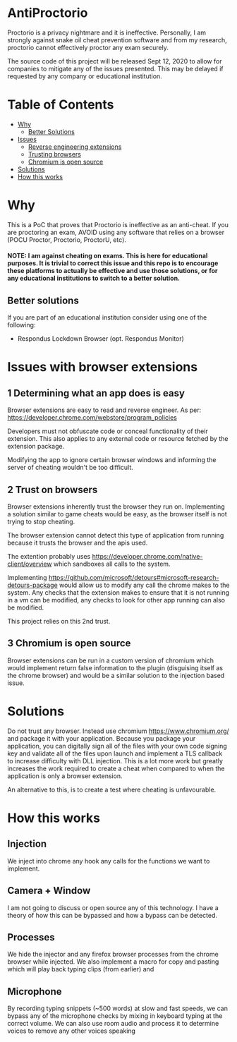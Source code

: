 # AntiProctorio
Proctorio is a privacy nightmare and it is ineffective. Personally, I am strongly against snake oil cheat prevention software and from my research, proctorio cannot effectively proctor any exam securely.

The source code of this project will be released Sept 12, 2020 to allow for companies to mitigate any of the issues presented. This may be delayed if requested by any company or educational institution.

# Table of Contents
  * [Why](#why)
    * [Better Solutions](#better-solutions)
  * [Issues](#issues-with-browser-extensions)
    * [Reverse engineering extensions](#1-determining-what-an-app-does-is-easy)
    * [Trusting browsers](#2-trust-on-browsers)
    * [Chromium is open source](#3-chromium-is-open-source)
  * [Solutions](#solutions)
  * [How this works](#how-this-works)

# Why
This is a PoC that proves that Proctorio is ineffective as an anti-cheat. If you are proctoring an exam, AVOID using any software that relies on a browser (POCU Proctor, Proctorio, ProctorU, etc).

#### NOTE: I am against cheating on exams. This is here for educational purposes. It is trivial to correct this issue and this repo is to encourage these platforms to actually be effective and use those solutions, or for any educational institutions to switch to a better solution.

## Better solutions
If you are part of an educational institution consider using one of the following:
- Respondus Lockdown Browser (opt. Respondus Monitor)

# Issues with browser extensions
## 1 Determining what an app does is easy
Browser extensions are easy to read and reverse engineer. As per: https://developer.chrome.com/webstore/program_policies 

Developers must not obfuscate code or conceal functionality of their extension. This also applies to any external code or resource fetched by the extension package.

Modifying the app to ignore certain browser windows and informing the server of cheating wouldn't be too difficult.

## 2 Trust on browsers
Browser extensions inherently trust the browser they run on. Implementing a solution similar to game cheats would be easy, as the browser itself is not trying to stop cheating. 

The browser extension cannot detect this type of application from running because it trusts the browser and the apis used.

The extention probably uses https://developer.chrome.com/native-client/overview which sandboxes all calls to the system.

Implementing https://github.com/microsoft/detours#microsoft-research-detours-package would allow us to modify any call the chrome makes to the system. Any checks that the extension makes to ensure that it is not running in a vm can be modified, any checks to look for other app running can also be modified.

This project relies on this 2nd trust.

## 3 Chromium is open source
Browser extensions can be run in a custom version of chromium which would implement return false information to the plugin (disguising itself as the chrome browser) and would be a similar solution to the injection based issue.

# Solutions
Do not trust any browser. Instead use chromium https://www.chromium.org/ and package it with your application. Because you package your application, you can digitally sign all of the files with your own code signing key and validate all of the files upon launch and implement a TLS callback to increase difficulty with DLL injection. This is a lot more work but greatly increases the work required to create a cheat when compared to when the application is only a browser extension.

An alternative to this, is to create a test where cheating is unfavourable.

# How this works
## Injection
We inject into chrome any hook any calls for the functions we want to implement.

## Camera + Window
I am not going to discuss or open source any of this technology. I have a theory of how this can be bypassed and how a bypass can be detected.

## Processes
We hide the injector and any firefox browser processes from the chrome browser while injected. We also implement a macro for copy and pasting which will play back typing clips (from earlier) and 

## Microphone
By recording typing snippets (~500 words) at slow and fast speeds, we can bypass any of the microphone checks by mixing in keyboard typing at the correct volume. We can also use room audio and process it to determine voices to remove any other voices speaking
